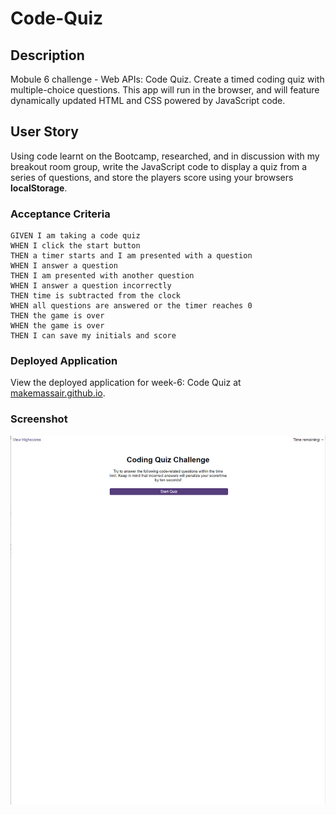# Code-Quiz

## Description

Mobule 6 challenge - Web APIs: Code Quiz. Create a timed coding quiz with multiple-choice questions. This app will run in the browser, and will feature dynamically updated HTML and CSS powered by JavaScript code.

## User Story

Using code learnt on the Bootcamp, researched, and in discussion with my breakout room group, write the JavaScript code to display a quiz from a series of questions, and store the players score using your browsers **localStorage**.

### Acceptance Criteria

```
GIVEN I am taking a code quiz
WHEN I click the start button
THEN a timer starts and I am presented with a question
WHEN I answer a question
THEN I am presented with another question
WHEN I answer a question incorrectly
THEN time is subtracted from the clock
WHEN all questions are answered or the timer reaches 0
THEN the game is over
WHEN the game is over
THEN I can save my initials and score
```

### Deployed Application

View the deployed application for week-6: Code Quiz at [makemassair.github.io](https://makemassair.github.io/Code-Quiz).

### Screenshot

![image](screenshot.jpg)